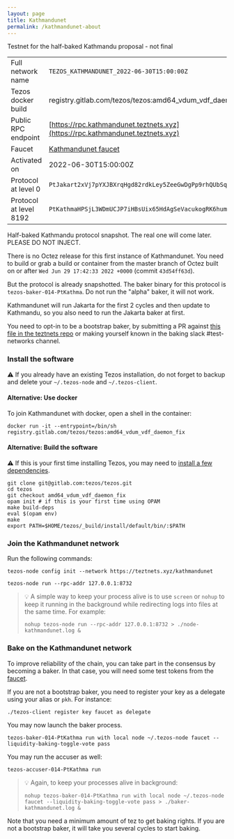 ```yaml
---
layout: page
title: Kathmandunet
permalink: /kathmandunet-about
---
```


Testnet for the half-baked Kathmandu proposal - not final

| | |
|-------|---------------------|
| Full network name | `TEZOS_KATHMANDUNET_2022-06-30T15:00:00Z` |
| Tezos docker build | registry.gitlab.com/tezos/tezos:amd64_vdum_vdf_daemon_fix |
| Public RPC endpoint | [https://rpc.kathmandunet.teztnets.xyz](https://rpc.kathmandunet.teztnets.xyz) |
| Faucet | [Kathmandunet faucet](https://teztnets.xyz/kathmandunet-faucet) |
| Activated on | 2022-06-30T15:00:00Z |
| Protocol at level 0 |  `PtJakart2xVj7pYXJBXrqHgd82rdkLey5ZeeGwDgPp9rhQUbSqY` |
| Protocol at level 8192 |  `PtKathmaHPSjL3WDmUCJP7iHBsUix65HdAgSeVacukogRK6hum6` |



Half-baked Kathmandu protocol snapshot. The real one will come later. PLEASE DO NOT INJECT.

There is no Octez release for this first instance of Kathmandunet. You need to build or grab a build or container from the master branch of Octez built on or after `Wed Jun 29 17:42:33 2022 +0000` (commit `43d54ff63d`).

But the protocol is already snapshotted. The baker binary for this protocol is `tezos-baker-014-PtKathma`. Do not run the "alpha" baker, it will not work.

Kathmandunet will run Jakarta for the first 2 cycles and then update to Kathmandu, so you also need to run the Jakarta baker at first.

You need to opt-in to be a bootstrap baker, by submitting a PR against [this file in the teztnets repo](https://github.com/oxheadalpha/teztnets/blob/main/kathmandunet/values.yaml) or making yourself known in the baking slack #test-networks channel.


### Install the software

⚠️  If you already have an existing Tezos installation, do not forget to backup and delete your `~/.tezos-node` and `~/.tezos-client`.



#### Alternative: Use docker

To join Kathmandunet with docker, open a shell in the container:

```
docker run -it --entrypoint=/bin/sh registry.gitlab.com/tezos/tezos:amd64_vdum_vdf_daemon_fix
```

#### Alternative: Build the software

⚠️  If this is your first time installing Tezos, you may need to [install a few dependencies](https://tezos.gitlab.io/introduction/howtoget.html#setting-up-the-development-environment-from-scratch).

```
git clone git@gitlab.com:tezos/tezos.git
cd tezos
git checkout amd64_vdum_vdf_daemon_fix
opam init # if this is your first time using OPAM
make build-deps
eval $(opam env)
make
export PATH=$HOME/tezos/_build/install/default/bin/:$PATH
```

### Join the Kathmandunet network

Run the following commands:

```
tezos-node config init --network https://teztnets.xyz/kathmandunet

tezos-node run --rpc-addr 127.0.0.1:8732
```

> 💡 A simple way to keep your process alive is to use `screen` or `nohup` to keep it running in the background while redirecting logs into files at the same time. For example:
>
> ```bash=13
> nohup tezos-node run --rpc-addr 127.0.0.1:8732 > ./node-kathmandunet.log &
> ```


### Bake on the Kathmandunet network

To improve reliability of the chain, you can take part in the consensus by becoming a baker. In that case, you will need some test tokens from the [faucet](https://teztnets.xyz/kathmandunet-faucet).

If you are not a bootstrap baker, you need to register your key as a delegate using your alias or `pkh`. For instance:
```bash=2
./tezos-client register key faucet as delegate
```

You may now launch the baker process.
```bash=3
tezos-baker-014-PtKathma run with local node ~/.tezos-node faucet --liquidity-baking-toggle-vote pass
```

You may run the accuser as well:
```bash=3
tezos-accuser-014-PtKathma run
```

> 💡 Again, to keep your processes alive in background:
>
> ```bash=4
> nohup tezos-baker-014-PtKathma run with local node ~/.tezos-node faucet --liquidity-baking-toggle-vote pass > ./baker-kathmandunet.log &
> ```

Note that you need a minimum amount of tez to get baking rights. If you are not a bootstrap baker, it will take you several cycles to start baking.


